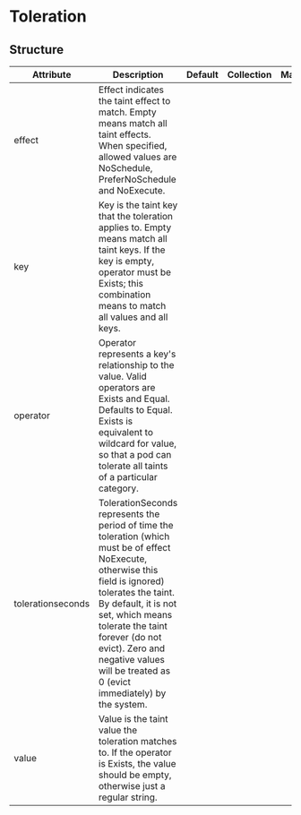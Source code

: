 # Toleration 
 

## Structure 
 

| Attribute         | Description                                                                                                                                                                                                                                                                                                                  | Default | Collection | Map  |
| ----------------- | ---------------------------------------------------------------------------------------------------------------------------------------------------------------------------------------------------------------------------------------------------------------------------------------------------------------------------- | ------- | ---------- | ---  |
| effect            | Effect indicates the taint effect to match. Empty means match all taint effects. When specified, allowed values are NoSchedule, PreferNoSchedule and NoExecute.                                                                                                                                                              |         |            |      |
| key               | Key is the taint key that the toleration applies to. Empty means match all taint keys. If the key is empty, operator must be Exists; this combination means to match all values and all keys.                                                                                                                                |         |            |      |
| operator          | Operator represents a key's relationship to the value. Valid operators are Exists and Equal. Defaults to Equal. Exists is equivalent to wildcard for value, so that a pod can tolerate all taints of a particular category.                                                                                                  |         |            |      |
| tolerationseconds | TolerationSeconds represents the period of time the toleration (which must be of effect NoExecute, otherwise this field is ignored) tolerates the taint. By default, it is not set, which means tolerate the taint forever (do not evict). Zero and negative values will be treated as 0 (evict immediately) by the system.  |         |            |      |
| value             | Value is the taint value the toleration matches to. If the operator is Exists, the value should be empty, otherwise just a regular string.                                                                                                                                                                                   |         |            |      |
